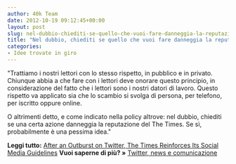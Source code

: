 ```yaml
---
author: 40k Team
date: 2012-10-19 09:12:45+00:00
layout: post
slug: nel-dubbio-chiediti-se-quello-che-vuoi-fare-danneggia-la-reputazione-della-testata-per-cui-scrivi
title: "Nel dubbio, chiediti se quello che vuoi fare danneggia la reputazione della testata per cui scrivi"
categories:
- Idee trovate in giro
---
```


"Trattiamo i nostri lettori con lo stesso rispetto, in pubblico e in privato. Chiunque abbia a che fare con i lettori deve onorare questo principio, in considerazione del fatto che i lettori sono i nostri datori di lavoro. Questo rispetto va applicato sia che lo scambio si svolga di persona, per telefono, per iscritto oppure online.

O altrimenti detto, e come indicato nella policy altrove: nel dubbio, chiediti se una certa azione danneggia la reputazione del The Times. Se sì, probabilmente è una pessima idea."

**Leggi tutto:** [After an Outburst on Twitter, The Times Reinforces Its Social Media Guidelines](http://publiceditor.blogs.nytimes.com/2012/10/17/after-an-outburst-on-twitter-the-times-reinforces-its-social-media-guidelines/)
**Vuoi saperne di più? »** [Twitter, news e comunicazione](http://40k.it/twitter-news-e-comunicazione/)
